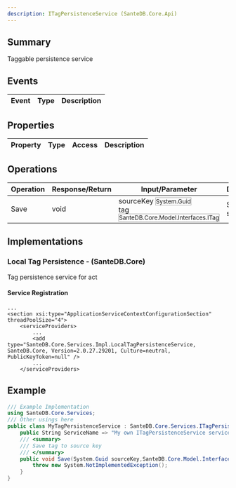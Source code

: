 ```yaml
---
description: ITagPersistenceService (SanteDB.Core.Api)
---
```


## Summary
Taggable persistence service

## Events

|Event|Type|Description|
|-|-|-|

## Properties

|Property|Type|Access|Description|
|-|-|-|-|

## Operations

|Operation|Response/Return|Input/Parameter|Description|
|-|-|-|-|
|Save|void|sourceKey <small style='border:solid 1px #aaa'>System.Guid</small><br/>tag <small style='border:solid 1px #aaa'>SanteDB.Core.Model.Interfaces.ITag</small>|Save tag to source key|

## Implementations


### Local Tag Persistence - (SanteDB.Core)
Tag persistence service for act

#### Service Registration
```markup
...
<section xsi:type="ApplicationServiceContextConfigurationSection" threadPoolSize="4">
	<serviceProviders>
		...
		<add type="SanteDB.Core.Services.Impl.LocalTagPersistenceService, SanteDB.Core, Version=2.0.27.29201, Culture=neutral, PublicKeyToken=null" />
		...
	</serviceProviders>
```
## Example
```csharp
/// Example Implementation
using SanteDB.Core.Services;
/// Other usings here
public class MyTagPersistenceService : SanteDB.Core.Services.ITagPersistenceService { 
	public String ServiceName => "My own ITagPersistenceService service";
	/// <summary>
	/// Save tag to source key
	/// </summary>
	public void Save(System.Guid sourceKey,SanteDB.Core.Model.Interfaces.ITag tag){
		throw new System.NotImplementedException();
	}
}
```
